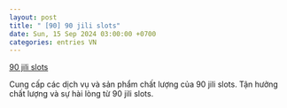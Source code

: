 ```yaml
---
layout: post
title: " [90] 90 jili slots"
date: Sun, 15 Sep 2024 03:00:00 +0700
categories: entries VN
---
```

[90 jili slots](https://nhidong.org.vn/Soft/90%20jili%20slots.xhtm)

Cung cấp các dịch vụ và sản phẩm chất lượng của 90 jili slots. Tận hưởng chất lượng và sự hài lòng từ 90 jili slots.️

